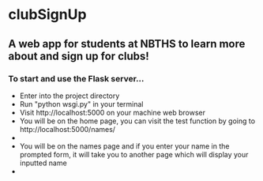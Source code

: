 # clubSignUp 

## A web app for students at NBTHS to learn more about and sign up for clubs!

### To start and use the Flask server...
<ul>
  <li>Enter into the project directory</li>
  <li>Run "python wsgi.py" in your terminal</li>
  <li>Visit http://localhost:5000 on your machine web browser</li>
  <li>You will be on the home page, you can visit the test function by going to http://localhost:5000/names/<li>
  <li>You will be on the names page and if you enter your name in the prompted form, it will take you to another page which will display your inputted name<li>
</ul>
